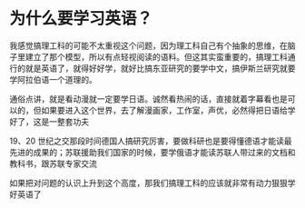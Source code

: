 # 为什么要学习英语？

我感觉搞理工科的可能不太重视这个问题，因为理工科自己有个抽象的思维，在脑子里建立了那个模型，所以有点轻视阅读的语料。但这其实蛮重要的，搞理工科通行的就是英语了，就得好好学，就好比搞东亚研究的要学中文，搞伊斯兰研究就要学阿拉伯语一个道理的。

通俗点讲，就是看动漫就一定要学日语。诚然看热闹的话，直接就着字幕看也是可以的，但如果要进入这个世界，去了解漫画家，工作室，声优，必然得把日语给学好了，这是一整套功夫

19、20 世纪之交那段时间德国人搞研究厉害，要做科研也是要得懂德语才能读最先进的成果的；苏联援助我们国家的时候，要学俄语才能读苏联人带过来的文档和教科书，跟苏联专家交流

如果把对问题的认识上升到这个高度，那我们搞理工科的应该就非常有动力狠狠学好英语了